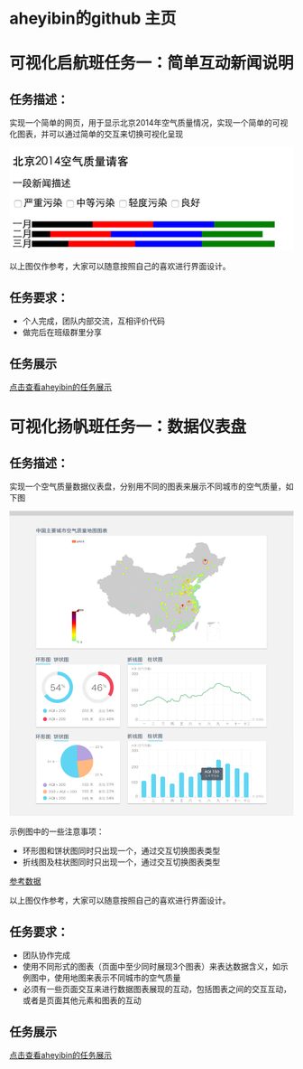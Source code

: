 # aheyibin的github 主页
# 可视化启航班任务一：简单互动新闻说明

## 任务描述：

实现一个简单的网页，用于显示北京2014年空气质量情况，实现一个简单的可视化图表，并可以通过简单的交互来切换可视化呈现

![示例图](asset/vis_qihang_task1_01.jpg)

以上图仅作参考，大家可以随意按照自己的喜欢进行界面设计。

## 任务要求：

* 个人完成，团队内部交流，互相评价代码
* 做完后在班级群里分享

## 任务展示

 [点击查看aheyibin的任务展示](http://aheyibin.github.io/baidu/task1)

# 可视化扬帆班任务一：数据仪表盘

## 任务描述：

实现一个空气质量数据仪表盘，分别用不同的图表来展示不同城市的空气质量，如下图

![示例图](/asset/vis_yangfan_task1.png)

示例图中的一些注意事项：

* 环形图和饼状图同时只出现一个，通过交互切换图表类型
* 折线图及柱状图同时只出现一个，通过交互切换图表类型

[参考数据](/asset/aqidata.xlsx)

以上图仅作参考，大家可以随意按照自己的喜欢进行界面设计。

## 任务要求：

* 团队协作完成
* 使用不同形式的图表（页面中至少同时展现3个图表）来表达数据含义，如示例图中，使用地图来表示不同城市的空气质量
* 必须有一些页面交互来进行数据图表展现的互动，包括图表之间的交互互动，或者是页面其他元素和图表的互动

## 任务展示

 [点击查看aheyibin的任务展示](http://aheyibin.github.io/baidu/task1_yf/)
